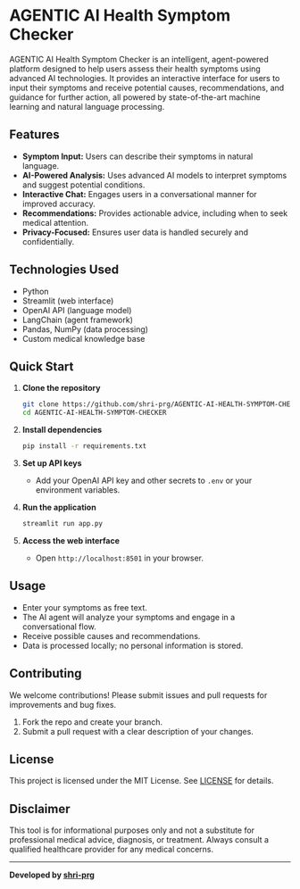 # AGENTIC AI Health Symptom Checker

AGENTIC AI Health Symptom Checker is an intelligent, agent-powered platform designed to help users assess their health symptoms using advanced AI technologies. It provides an interactive interface for users to input their symptoms and receive potential causes, recommendations, and guidance for further action, all powered by state-of-the-art machine learning and natural language processing.

## Features

- **Symptom Input:** Users can describe their symptoms in natural language.
- **AI-Powered Analysis:** Uses advanced AI models to interpret symptoms and suggest potential conditions.
- **Interactive Chat:** Engages users in a conversational manner for improved accuracy.
- **Recommendations:** Provides actionable advice, including when to seek medical attention.
- **Privacy-Focused:** Ensures user data is handled securely and confidentially.

## Technologies Used

- Python
- Streamlit (web interface)
- OpenAI API (language model)
- LangChain (agent framework)
- Pandas, NumPy (data processing)
- Custom medical knowledge base

## Quick Start

1. **Clone the repository**
   ```bash
   git clone https://github.com/shri-prg/AGENTIC-AI-HEALTH-SYMPTOM-CHECKER.git
   cd AGENTIC-AI-HEALTH-SYMPTOM-CHECKER
   ```

2. **Install dependencies**
   ```bash
   pip install -r requirements.txt
   ```

3. **Set up API keys**
   - Add your OpenAI API key and other secrets to `.env` or your environment variables.

4. **Run the application**
   ```bash
   streamlit run app.py
   ```

5. **Access the web interface**
   - Open `http://localhost:8501` in your browser.

## Usage

- Enter your symptoms as free text.
- The AI agent will analyze your symptoms and engage in a conversational flow.
- Receive possible causes and recommendations.
- Data is processed locally; no personal information is stored.

## Contributing

We welcome contributions! Please submit issues and pull requests for improvements and bug fixes.

1. Fork the repo and create your branch.
2. Submit a pull request with a clear description of your changes.

## License

This project is licensed under the MIT License. See [LICENSE](LICENSE) for details.

## Disclaimer

This tool is for informational purposes only and not a substitute for professional medical advice, diagnosis, or treatment. Always consult a qualified healthcare provider for any medical concerns.

---

**Developed by [shri-prg](https://github.com/shri-prg)**
